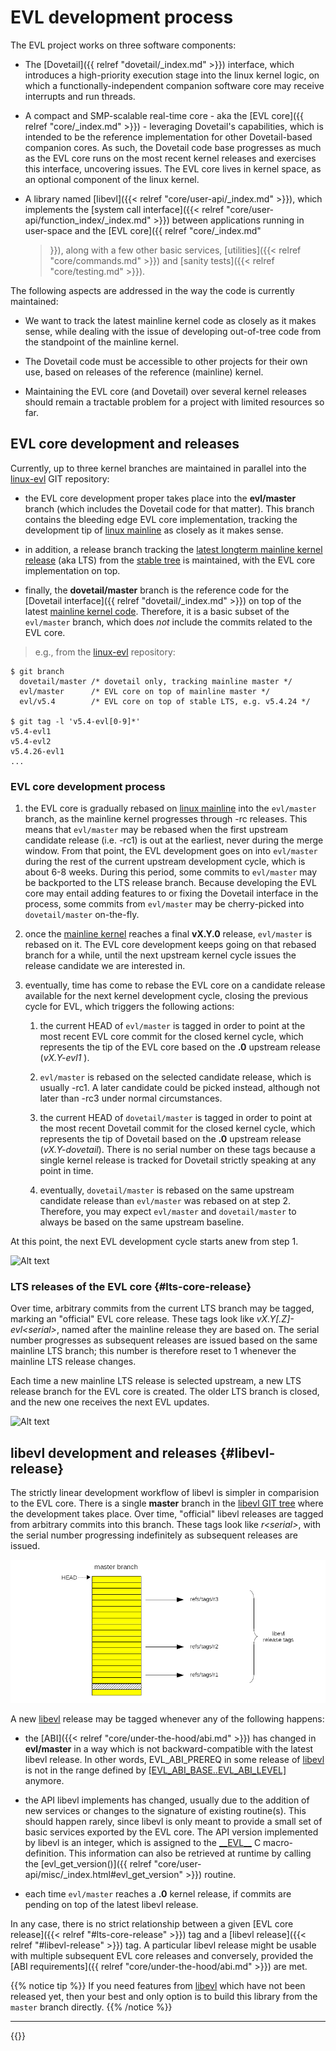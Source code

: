 # EVL development process

The EVL project works on three software components:

- The [Dovetail]({{ relref "dovetail/_index.md" >}}) interface, which
  introduces a high-priority execution stage into the linux kernel
  logic, on which a functionally-independent companion software core
  may receive interrupts and run threads.

- A compact and SMP-scalable real-time core - aka the [EVL core]({{
  relref "core/_index.md" >}}) - leveraging Dovetail's capabilities,
  which is intended to be the reference implementation for other
  Dovetail-based companion cores. As such, the Dovetail code base
  progresses as much as the EVL core runs on the most recent kernel
  releases and exercises this interface, uncovering issues. The EVL
  core lives in kernel space, as an optional component of the linux
  kernel.

- A library named [libevl]({{< relref "core/user-api/_index.md" >}}),
  which implements the [system call interface]({{< relref
  "core/user-api/function_index/_index.md" >}}) between applications
  running in user-space and the [EVL core]({{ relref "core/_index.md"
  >}}), along with a few other basic services, [utilities]({{< relref
  "core/commands.md" >}}) and [sanity tests]({{< relref
  "core/testing.md" >}}).

The following aspects are addressed in the way the code is currently
maintained:

- We want to track the latest mainline kernel code as closely as it
  makes sense, while dealing with the issue of developing out-of-tree
  code from the standpoint of the mainline kernel.

- The Dovetail code must be accessible to other projects for their own
  use, based on releases of the reference (mainline) kernel.

- Maintaining the EVL core (and Dovetail) over several kernel releases
  should remain a tractable problem for a project with limited
  resources so far.
  
## EVL core development and releases

Currently, up to three kernel branches are maintained in parallel into
the [linux-evl](https://git.xenomai.org/xenomai4/linux-evl.git) GIT
repository:

- the EVL core development proper takes place into the **evl/master**
  branch (which includes the Dovetail code for that matter). This
  branch contains the bleeding edge EVL core implementation, tracking
  the development tip of [linux
  mainline](https://git.kernel.org/pub/scm/linux/kernel/git/torvalds/linux.git/log/)
  as closely as it makes sense.

- in addition, a release branch tracking the [latest longterm mainline
  kernel release](https://kernel.org/releases.html) (aka LTS) from the
  [stable
  tree](https://git.kernel.org/pub/scm/linux/kernel/git/stable/linux.git)
  is maintained, with the EVL core implementation on top.

- finally, the **dovetail/master** branch is the reference code for
  the [Dovetail interface]({{ relref "dovetail/_index.md" >}}) on top
  of the latest [mainline kernel
  code](https://git.kernel.org/pub/scm/linux/kernel/git/torvalds/linux.git/log/). Therefore,
  it is a basic subset of the `evl/master` branch, which does _not_
  include the commits related to the EVL core.

> e.g., from the [linux-evl](https://git.xenomai.org/xenomai4/linux-evl.git) repository:
```
$ git branch
  dovetail/master /* dovetail only, tracking mainline master */
  evl/master      /* EVL core on top of mainline master */
  evl/v5.4        /* EVL core on top of stable LTS, e.g. v5.4.24 */

$ git tag -l 'v5.4-evl[0-9]*'
v5.4-evl1
v5.4-evl2
v5.4.26-evl1
...
```

### EVL core development process

1. the EVL core is gradually rebased on [linux
mainline](https://git.kernel.org/pub/scm/linux/kernel/git/torvalds/linux.git/log/)
into the `evl/master` branch, as the mainline kernel progresses
through -rc releases. This means that `evl/master` may be rebased when
the first upstream candidate release (i.e. -rc1) is out at the
earliest, never during the merge window. From that point, the EVL
development goes on into `evl/master` during the rest of the current
upstream development cycle, which is about 6-8 weeks. During this
period, some commits to `evl/master` may be backported to the LTS
release branch. Because developing the EVL core may entail adding
features to or fixing the Dovetail interface in the process, some
commits from `evl/master` may be cherry-picked into `dovetail/master`
on-the-fly.

2. once the [mainline
kernel](https://git.kernel.org/pub/scm/linux/kernel/git/torvalds/linux.git/log/)
reaches a final **vX.Y.0** release, `evl/master` is rebased on it. The
EVL core development keeps going on that rebased branch for a while,
until the next upstream kernel cycle issues the release candidate we
are interested in.

3. eventually, time has come to rebase the EVL core on a candidate
release available for the next kernel development cycle, closing the
previous cycle for EVL, which triggers the following actions:

      1. the current HEAD of `evl/master` is tagged in order to point
      at the most recent EVL core commit for the closed kernel cycle,
      which represents the tip of the EVL core based on the **.0**
      upstream release (_vX.Y-evl1_ ).
     
      2. `evl/master` is rebased on the selected candidate release,
      which is usually -rc1. A later candidate could be picked
      instead, although not later than -rc3 under normal
      circumstances.

      3. the current HEAD of `dovetail/master` is tagged in order to
      point at the most recent Dovetail commit for the closed kernel
      cycle, which represents the tip of Dovetail based on the **.0**
      upstream release (_vX.Y-dovetail_). There is no serial number on
      these tags because a single kernel release is tracked for
      Dovetail strictly speaking at any point in time.

      4. eventually, `dovetail/master` is rebased on the same upstream
      candidate release than `evl/master` was rebased on at step 2.
      Therefore, you may expect `evl/master` and `dovetail/master` to
      always be based on the same upstream baseline.

At this point, the next EVL development cycle starts anew from step 1.

![Alt text](/images/evl-commit-stack.png "linux-evl branches")

### LTS releases of the EVL core {#lts-core-release}

Over time, arbitrary commits from the current LTS branch may be
tagged, marking an "official" EVL core release.  These tags look like
_vX.Y[.Z]-evl\<serial\>_, named after the mainline release they are
based on. The serial number progresses as subsequent releases are
issued based on the same mainline LTS branch; this number is therefore
reset to 1 whenever the mainline LTS release changes.

Each time a new mainline LTS release is selected upstream, a new LTS
release branch for the EVL core is created. The older LTS branch is
closed, and the new one receives the next EVL updates.

![Alt text](/images/evl-release-tags.png "EVL core release tags")

## libevl development and releases {#libevl-release}

The strictly linear development workflow of libevl is simpler in
comparision to the EVL core. There is a single **master** branch in
the [libevl GIT tree](https://git.xenomai.org/xenomai4/libevl.git/) where
the development takes place. Over time, "official" libevl releases are
tagged from arbitrary commits into this branch. These tags look like
_r\<serial\>_, with the serial number progressing indefinitely as
subsequent releases are issued.

![Alt text](/images/libevl-release-tags.png "libevl release tags")

A new [libevl](https://git.xenomai.org/xenomai4/libevl.git) release may be
tagged whenever any of the following happens:

- the [ABI]({{< relref "core/under-the-hood/abi.md" >}}) has changed
  in **evl/master** in a way which is not backward-compatible with the
  latest libevl release. In other words, EVL_ABI_PREREQ in some
  release of
  [libevl](https://git.xenomai.org/xenomai4/libevl/-/blob/d12db5d2688ca3aa06a738a924171ef5fe85c6ab/include/evl/evl.h#L25)
  is not in the range defined by
  [\[EVL_ABI_BASE..EVL_ABI_LEVEL\]](https://git.xenomai.org/xenomai4/linux-evl/-/blob/37f57d73123c3b05b9b4f11d5cd3aa2768010dee/include/uapi/evl/control.h#L14)
  anymore.

- the API libevl implements has changed, usually due to the addition
  of new services or changes to the signature of existing
  routine(s). This should happen rarely, since libevl is only meant to
  provide a small set of basic services exported by the EVL core. The
  API version implemented by libevl is an integer, which is assigned
  to the
  [\_\_EVL\_\_](https://git.xenomai.org/xenomai4/libevl/-/blob/d12db5d2688ca3aa06a738a924171ef5fe85c6ab/include/evl/evl.h#L23)
  C macro-definition. This information can also be retrieved at
  runtime by calling the [evl_get_version()]({{ relref
  "core/user-api/misc/_index.html#evl_get_version" >}})
  routine.

- each time `evl/master` reaches a **.0** kernel release, if commits
  are pending on top of the latest libevl release.

In any case, there is no strict relationship between a given [EVL core
release]({{< relref "#lts-core-release" >}}) tag and a [libevl
release]({{< relref "#libevl-release" >}}) tag. A particular libevl
release might be usable with multiple subsequent EVL core releases and
conversely, provided the [ABI requirements]({{ relref
"core/under-the-hood/abi.md" >}}) are met.

{{% notice tip %}}
If you need features from
[libevl](https://git.xenomai.org/xenomai4/libevl.git/) which have not been
released yet, then your best and only option is to build this library
from the `master` branch directly.
{{% /notice %}}

---

{{<lastmodified>}}
